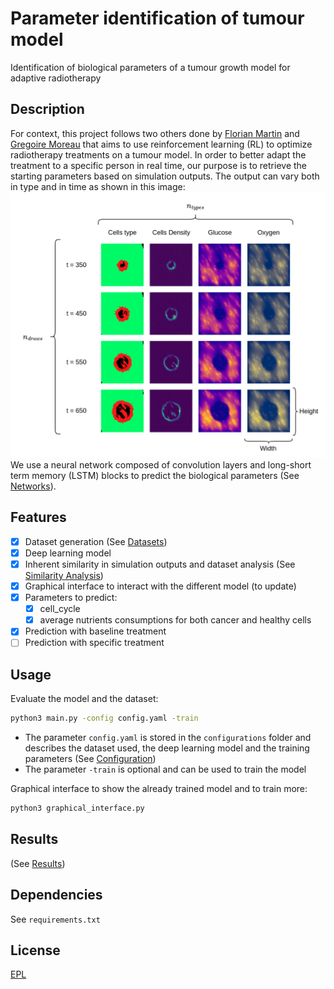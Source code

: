 # Parameter identification of tumour model
Identification of biological parameters of a tumour growth model for adaptive radiotherapy

## Description
For context, this project follows two others done by [Florian Martin](https://github.com/martinflor/RL_for_radiotherapy_treatment/tree/main) and [Gregoire Moreau](https://github.com/gregoire-moreau/radio_rl) that aims 
to use reinforcement learning (RL) to optimize radiotherapy treatments on a tumour model.
In order to better adapt the treatment to a specific person in real time, our purpose is to retrieve the starting parameters based on simulation outputs.
The output can vary both in type and in time as shown in this image:
![](pictures/inputs.png)
We use a neural network composed of convolution layers and long-short term memory (LSTM) blocks to predict the biological parameters (See [Networks](networks/README.md)).

## Features
- [x] Dataset generation (See [Datasets](datasets/README.md))
- [x] Deep learning model 
- [x] Inherent similarity in simulation outputs and dataset analysis (See [Similarity Analysis](simulation_similarity_analysis/README.md))
- [x] Graphical interface to interact with the different model (to update)
- [x] Parameters to predict:
  - [x] cell_cycle
  - [x] average nutrients consumptions for both cancer and healthy cells
- [x] Prediction with baseline treatment
- [ ] Prediction with specific treatment

## Usage
Evaluate the model and the dataset:
```bash
python3 main.py -config config.yaml -train
```
- The parameter `config.yaml` is stored in the `configurations` folder and describes the dataset used, the deep learning model and the training parameters (See [Configuration](configurations/README.md))
- The parameter `-train` is optional and can be used to train the model

Graphical interface to show the already trained model and to train more:
```bash
python3 graphical_interface.py
```
## Results
(See [Results](results/README.md)) 
## Dependencies
See ```requirements.txt```

## License
[EPL]()
